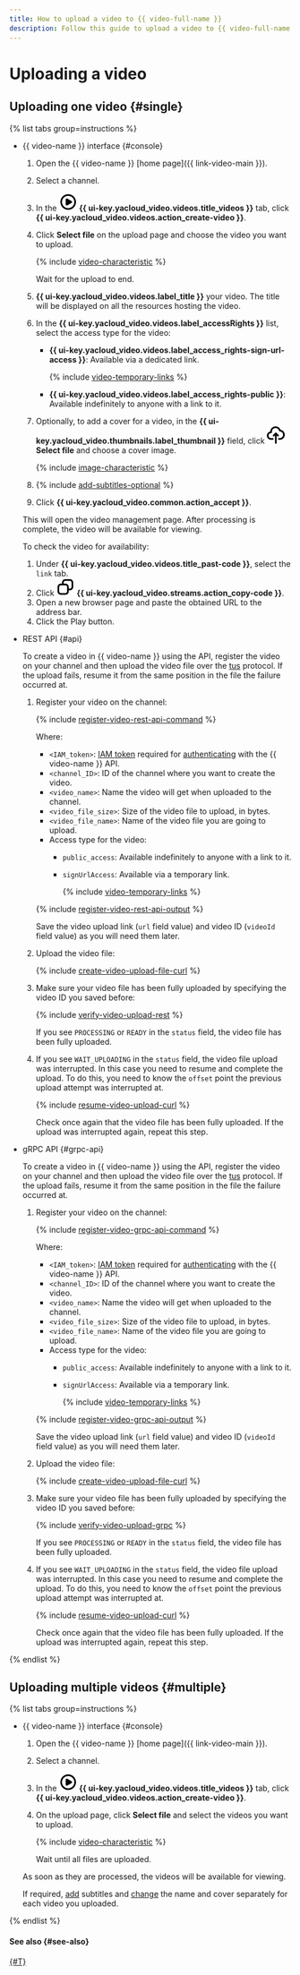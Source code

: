 ```yaml
---
title: How to upload a video to {{ video-full-name }}
description: Follow this guide to upload a video to {{ video-full-name }}.
---
```


# Uploading a video

## Uploading one video {#single}

{% list tabs group=instructions %}

- {{ video-name }} interface {#console}

  1. Open the {{ video-name }} [home page]({{ link-video-main }}).
  1. Select a channel.
  1. In the ![image](../../../_assets/console-icons/circle-play.svg) **{{ ui-key.yacloud_video.videos.title_videos }}** tab, click **{{ ui-key.yacloud_video.videos.action_create-video }}**.
  1. Click **Select file** on the upload page and choose the video you want to upload.

      {% include [video-characteristic](../../../_includes/video/video-characteristic.md) %}

      Wait for the upload to end.

  1. **{{ ui-key.yacloud_video.videos.label_title }}** your video. The title will be displayed on all the resources hosting the video.
  1. In the **{{ ui-key.yacloud_video.videos.label_accessRights }}** list, select the access type for the video:

      * **{{ ui-key.yacloud_video.videos.label_access_rights-sign-url-access }}**: Available via a dedicated link.

        {% include [video-temporary-links](../../../_includes/video/video-temporary-links.md) %}

      * **{{ ui-key.yacloud_video.videos.label_access_rights-public }}**: Available indefinitely to anyone with a link to it. 

  1. Optionally, to add a cover for a video, in the **{{ ui-key.yacloud_video.thumbnails.label_thumbnail }}** field, click ![image](../../../_assets/console-icons/cloud-arrow-up-in.svg) **Select file** and choose a cover image.

      {% include [image-characteristic](../../../_includes/video/image-characteristic.md) %}

  1. {% include [add-subtitles-optional](../../../_includes/video/add-subtitles-optional.md) %}
  1. Click **{{ ui-key.yacloud_video.common.action_accept }}**.

  This will open the video management page. After processing is complete, the video will be available for viewing.

  To check the video for availability:

  1. Under **{{ ui-key.yacloud_video.videos.title_past-code }}**, select the `link` tab.
  1. Click ![copy](../../../_assets/console-icons/copy.svg) **{{ ui-key.yacloud_video.streams.action_copy-code }}**.
  1. Open a new browser page and paste the obtained URL to the address bar.
  1. Click the Play button.

- REST API {#api}

  To create a video in {{ video-name }} using the API, register the video on your channel and then upload the video file over the [tus](https://tus.io/protocols/resumable-upload) protocol. If the upload fails, resume it from the same position in the file the failure occurred at.

  1. Register your video on the channel:

      {% include [register-video-rest-api-command](../../../_includes/video/register-video-rest-api-command.md) %}

      Where:
      * `<IAM_token>`: [IAM token](../../../iam/concepts/authorization/iam-token.md) required for [authenticating](../../api-ref/authentication.md) with the {{ video-name }} API.
      * `<channel_ID>`: ID of the channel where you want to create the video.
      * `<video_name>`: Name the video will get when uploaded to the channel.
      * `<video_file_size>`: Size of the video file to upload, in bytes.
      * `<video_file_name>`: Name of the video file you are going to upload.
      * Access type for the video:
        * `public_access`: Available indefinitely to anyone with a link to it. 
        * `signUrlAccess`: Available via a temporary link.
          
           {% include [video-temporary-links](../../../_includes/video/video-temporary-links.md) %}

      {% include [register-video-rest-api-output](../../../_includes/video/register-video-rest-api-output.md) %}

      Save the video upload link (`url` field value) and video ID (`videoId` field value) as you will need them later.

  1. Upload the video file:

      {% include [create-video-upload-file-curl](../../../_includes/video/create-video-upload-file-curl.md) %}

  1. Make sure your video file has been fully uploaded by specifying the video ID you saved before:

      {% include [verify-video-upload-rest](../../../_includes/video/verify-video-upload-rest.md) %}

      If you see `PROCESSING` or `READY` in the `status` field, the video file has been fully uploaded.

  1. If you see `WAIT_UPLOADING` in the `status` field, the video file upload was interrupted. In this case you need to resume and complete the upload. To do this, you need to know the `offset` point the previous upload attempt was interrupted at.

      {% include [resume-video-upload-curl](../../../_includes/video/resume-video-upload-curl.md) %}

      Check once again that the video file has been fully uploaded. If the upload was interrupted again, repeat this step.

- gRPC API {#grpc-api}

  To create a video in {{ video-name }} using the API, register the video on your channel and then upload the video file over the [tus](https://tus.io/protocols/resumable-upload) protocol. If the upload fails, resume it from the same position in the file the failure occurred at.

  1. Register your video on the channel:

      {% include [register-video-grpc-api-command](../../../_includes/video/register-video-grpc-api-command.md) %}

      Where:
      * `<IAM_token>`: [IAM token](../../../iam/concepts/authorization/iam-token.md) required for [authenticating](../../api-ref/authentication.md) with the {{ video-name }} API.
      * `<channel_ID>`: ID of the channel where you want to create the video.
      * `<video_name>`: Name the video will get when uploaded to the channel.
      * `<video_file_size>`: Size of the video file to upload, in bytes.
      * `<video_file_name>`: Name of the video file you are going to upload.
      * Access type for the video:
        * `public_access`: Available indefinitely to anyone with a link to it. 
        * `signUrlAccess`: Available via a temporary link.
          
           {% include [video-temporary-links](../../../_includes/video/video-temporary-links.md) %}

      {% include [register-video-grpc-api-output](../../../_includes/video/register-video-grpc-api-output.md) %}

      Save the video upload link (`url` field value) and video ID (`videoId` field value) as you will need them later.

  1. Upload the video file:

      {% include [create-video-upload-file-curl](../../../_includes/video/create-video-upload-file-curl.md) %}

  1. Make sure your video file has been fully uploaded by specifying the video ID you saved before:

      {% include [verify-video-upload-grpc](../../../_includes/video/verify-video-upload-grpc.md) %}

      If you see `PROCESSING` or `READY` in the `status` field, the video file has been fully uploaded.

  1. If you see `WAIT_UPLOADING` in the `status` field, the video file upload was interrupted. In this case you need to resume and complete the upload. To do this, you need to know the `offset` point the previous upload attempt was interrupted at.

      {% include [resume-video-upload-curl](../../../_includes/video/resume-video-upload-curl.md) %}

      Check once again that the video file has been fully uploaded. If the upload was interrupted again, repeat this step.

{% endlist %}


## Uploading multiple videos {#multiple}

{% list tabs group=instructions %}

- {{ video-name }} interface {#console}

  1. Open the {{ video-name }} [home page]({{ link-video-main }}).
  1. Select a channel.
  1. In the ![image](../../../_assets/console-icons/circle-play.svg) **{{ ui-key.yacloud_video.videos.title_videos }}** tab, click **{{ ui-key.yacloud_video.videos.action_create-video }}**.
  1. On the upload page, click **Select file** and select the videos you want to upload.

      {% include [video-characteristic](../../../_includes/video/video-characteristic.md) %}

      Wait until all files are uploaded.

  As soon as they are processed, the videos will be available for viewing.

  If required, [add](./update.md) subtitles and [change](./update.md) the name and cover separately for each video you uploaded.

{% endlist %}


#### See also {#see-also}

[{#T}](./update.md)